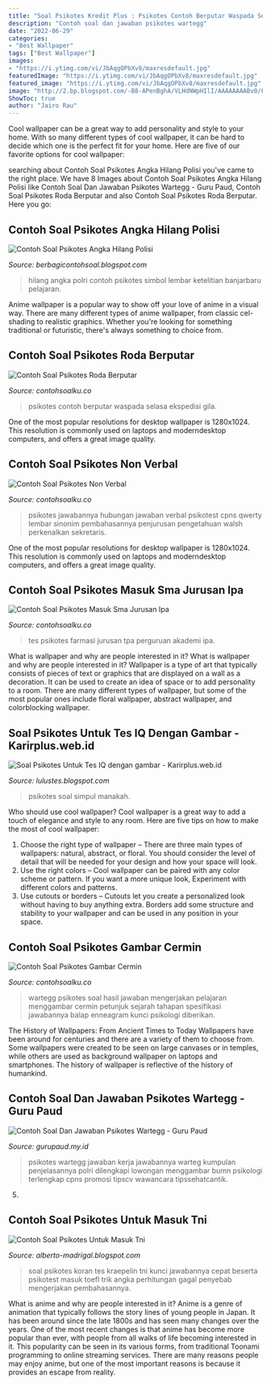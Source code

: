 ```yaml
---
title: "Soal Psikotes Kredit Plus : Psikotes Contoh Berputar Waspada Selasa Ekspedisi Gila"
description: "Contoh soal dan jawaban psikotes wartegg"
date: "2022-06-29"
categories:
- "Best Wallpaper"
tags: ["Best Wallpaper"]
images:
- "https://i.ytimg.com/vi/JbAqgOPbXv8/maxresdefault.jpg"
featuredImage: "https://i.ytimg.com/vi/JbAqgOPbXv8/maxresdefault.jpg"
featured_image: "https://i.ytimg.com/vi/JbAqgOPbXv8/maxresdefault.jpg"
image: "http://2.bp.blogspot.com/-B8-APenBghA/VLHdNWpHIlI/AAAAAAAABv0/FJwPkg2xX1U/s1600/Gambar%2Btes%2Biq%2B8.png"
ShowToc: true
author: "Jairo Rau"
---
```



Cool wallpaper can be a great way to add personality and style to your home. With so many different types of cool wallpaper, it can be hard to decide which one is the perfect fit for your home. Here are five of our favorite options for cool wallpaper: 

	

		
searching about Contoh Soal Psikotes Angka Hilang Polisi you've came to the right place. We have 8 Images about Contoh Soal Psikotes Angka Hilang Polisi like Contoh Soal Dan Jawaban Psikotes Wartegg - Guru Paud, Contoh Soal Psikotes Roda Berputar and also Contoh Soal Psikotes Roda Berputar. Here you go:
		
    
## Contoh Soal Psikotes Angka Hilang Polisi

<img loading=lazy src="https://imgv2-1-f.scribdassets.com/img/document/329391279/original/72785f533b/1562708271?v=1" onerror="this.onerror=null;this.src='https://tse3.mm.bing.net/th?id=OIP.-FVR-AJhNokC4vM9KMkk7gHaJ4&amp;pid=15.1';" alt="Contoh Soal Psikotes Angka Hilang Polisi">

_Source: berbagicontohsoal.blogspot.com_

>hilang angka polri contoh psikotes simbol lembar ketelitian banjarbaru pelajaran. 

	

Anime wallpaper is a popular way to show off your love of anime in a visual way. There are many different types of anime wallpaper, from classic cel-shading to realistic graphics. Whether you're looking for something traditional or futuristic, there's always something to choice from.

    
## Contoh Soal Psikotes Roda Berputar

<img loading=lazy src="https://image.isu.pub/180626044539-469659288920603311044310aa828f66/jpg/page_1.jpg" onerror="this.onerror=null;this.src='https://tse2.mm.bing.net/th?id=OIP.r9HrDzV-IcL3od4W2LFoDgHaLQ&amp;pid=15.1';" alt="Contoh Soal Psikotes Roda Berputar">

_Source: contohsoalku.co_

>psikotes contoh berputar waspada selasa ekspedisi gila. 

	

One of the most popular resolutions for desktop wallpaper is 1280x1024. This resolution is commonly used on laptops and moderndesktop computers, and offers a great image quality.

    
## Contoh Soal Psikotes Non Verbal

<img loading=lazy src="https://i.ytimg.com/vi/JbAqgOPbXv8/maxresdefault.jpg" onerror="this.onerror=null;this.src='https://tse3.mm.bing.net/th?id=OIP.1IDn74oX-mxl3hA8kJHsEwHaEK&amp;pid=15.1';" alt="Contoh Soal Psikotes Non Verbal">

_Source: contohsoalku.co_

>psikotes jawabannya hubungan jawaban verbal psikotest cpns qwerty lembar sinonim pembahasannya penjurusan pengetahuan walsh perkenalkan sekretaris. 

	

One of the most popular resolutions for desktop wallpaper is 1280x1024. This resolution is commonly used on laptops and moderndesktop computers, and offers a great image quality.

    
## Contoh Soal Psikotes Masuk Sma Jurusan Ipa

<img loading=lazy src="https://imgv2-1-f.scribdassets.com/img/document/93442609/original/efe4b28556/1551065587?v=1" onerror="this.onerror=null;this.src='https://tse4.mm.bing.net/th?id=OIP.FYKa8LPP0FyoJ-vdAraAmgHaJ4&amp;pid=15.1';" alt="Contoh Soal Psikotes Masuk Sma Jurusan Ipa">

_Source: contohsoalku.co_

>tes psikotes farmasi jurusan tpa perguruan akademi ipa. 

	

What is wallpaper and why are people interested in it?
What is wallpaper and why are people interested in it?
Wallpaper is a type of art that typically consists of pieces of text or graphics that are displayed on a wall as a decoration. It can be used to create an idea of space or to add personality to a room. There are many different types of wallpaper, but some of the most popular ones include floral wallpaper, abstract wallpaper, and colorblocking wallpaper.

    
## Soal Psikotes Untuk Tes IQ Dengan Gambar - Karirplus.web.id

<img loading=lazy src="http://2.bp.blogspot.com/-B8-APenBghA/VLHdNWpHIlI/AAAAAAAABv0/FJwPkg2xX1U/s1600/Gambar%2Btes%2Biq%2B8.png" onerror="this.onerror=null;this.src='https://tse3.mm.bing.net/th?id=OIP.ahc4Q2cfdJGlOK31EFujkwHaDt&amp;pid=15.1';" alt="Soal Psikotes Untuk Tes IQ dengan gambar - Karirplus.web.id">

_Source: lulustes.blogspot.com_

>psikotes soal simpul manakah. 

	

Who should use cool wallpaper?
Cool wallpaper is a great way to add a touch of elegance and style to any room. Here are five tips on how to make the most of cool wallpaper: 
1) Choose the right type of wallpaper – There are three main types of wallpapers: natural, abstract, or floral. You should consider the level of detail that will be needed for your design and how your space will look. 
2) Use the right colors – Cool wallpaper can be paired with any color scheme or pattern. If you want a more unique look, Experiment with different colors and patterns. 
3) Use cutouts or borders – Cutouts let you create a personalized look without having to buy anything extra. Borders add some structure and stability to your wallpaper and can be used in any position in your space.

    
## Contoh Soal Psikotes Gambar Cermin

<img loading=lazy src="https://www.karyawanesia.com/wp-content/uploads/2018/09/kunci-jawaban-tes-menggambar-wartegg-test.jpg" onerror="this.onerror=null;this.src='https://tse1.mm.bing.net/th?id=OIP.ZV7YeZvZ1Pogxc2GTU0GggHaDv&amp;pid=15.1';" alt="Contoh Soal Psikotes Gambar Cermin">

_Source: contohsoalku.co_

>wartegg psikotes soal hasil jawaban mengerjakan pelajaran menggambar cermin petunjuk sejarah tahapan spesifikasi jawabannya balap enneagram kunci psikologi diberikan. 

	

The History of Wallpapers: From Ancient Times to Today
Wallpapers have been around for centuries and there are a variety of them to choose from. Some wallpapers were created to be seen on large canvases or in temples, while others are used as background wallpaper on laptops and smartphones. The history of wallpaper is reflective of the history of humankind.

    
## Contoh Soal Dan Jawaban Psikotes Wartegg - Guru Paud

<img loading=lazy src="https://i.pinimg.com/originals/3b/f6/22/3bf6225df1e5a8aacb3cdc9095faa54f.jpg" onerror="this.onerror=null;this.src='https://tse4.mm.bing.net/th?id=OIP.4rYgpnMW4O40PxdZi5s5IgHaFX&amp;pid=15.1';" alt="Contoh Soal Dan Jawaban Psikotes Wartegg - Guru Paud">

_Source: gurupaud.my.id_

>psikotes wartegg jawaban kerja jawabannya warteg kumpulan penjelasannya polri dilengkapi lowongan menggambar bumn psikologi terlengkap cpns promosi tipscv wawancara tipssehatcantik. 

	

5.

    
## Contoh Soal Psikotes Untuk Masuk Tni

<img loading=lazy src="https://4.bp.blogspot.com/-U4DtBYdNfyw/W5vCKCw2WSI/AAAAAAAAASQ/8a5iNxhMrVA6P_2T6y8pG5qkK2FHVVpyACLcBGAs/s1600/TEST%2BKORAN.jpg" onerror="this.onerror=null;this.src='https://tse1.mm.bing.net/th?id=OIP.XNghTbm3mx55DBph_EXuLQHaFb&amp;pid=15.1';" alt="Contoh Soal Psikotes Untuk Masuk Tni">

_Source: alberto-madrigal.blogspot.com_

>soal psikotes koran tes kraepelin tni kunci jawabannya cepat beserta psikotest masuk toefl trik angka perhitungan gagal penyebab mengerjakan pembahasannya. 

	

What is anime and why are people interested in it?
Anime is a genre of animation that typically follows the story lines of young people in Japan. It has been around since the late 1800s and has seen many changes over the years. One of the most recent changes is that anime has become more popular than ever, with people from all walks of life becoming interested in it. This popularity can be seen in its various forms, from traditional Toonami programming to online streaming services. There are many reasons people may enjoy anime, but one of the most important reasons is because it provides an escape from reality.

